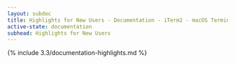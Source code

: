 ```yaml
---
layout: subdoc
title: Highlights for New Users - Documentation - iTerm2 - macOS Terminal Replacement
active-state: documentation
subhead: Highlights for New Users
---
```

{% include 3.3/documentation-highlights.md %}

